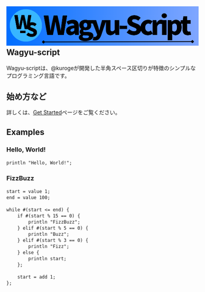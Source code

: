 ![Wagyu-script's logo](./WagyuScript_logo.png)
Wagyu-script
---
Wagyu-scriptは、@kurogeが開発した半角スペース区切りが特徴のシンプルなプログラミング言語です。

始め方など
---
詳しくは、[Get Started](./docs/get-started.md)ページをご覧ください。

Examples
---

### Hello, World!
```
println "Hello, World!";
```

### FizzBuzz
```
start = value 1;
end = value 100;

while #(start <= end) {
    if #(start % 15 == 0) {
        println "FizzBuzz";
    } elif #(start % 5 == 0) {
        println "Buzz";
    } elif #(start % 3 == 0) {
        println "Fizz";
    } else {
        println start;
    };

    start = add 1;
};
```